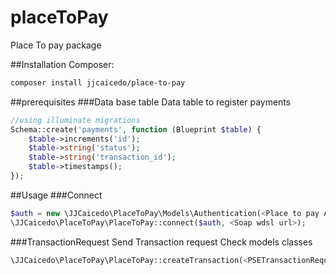 # placeToPay
Place To pay package

##Installation 
Composer:
```sh
composer install jjcaicedo/place-to-pay
```
##prerequisites 
###Data base table
Data table to register payments
```php
//using illuminate migrations
Schema::create('payments', function (Blueprint $table) {
    $table->increments('id');
    $table->string('status');
    $table->string('transaction_id');
    $table->timestamps();
});
```
##Usage 
###Connect
```php
$auth = new \JJCaicedo\PlaceToPay\Models\Authentication(<Place to pay AuthId>, <Place to pay TranKey>, <Additional Data>|null);
\JJCaicedo\PlaceToPay\PlaceToPay::connect($auth, <Soap wdsl url>);
```
###TransactionRequest
Send Transaction request
Check models classes
```php
\JJCaicedo\PlaceToPay\PlaceToPay::createTransaction(<PSETransactionRequest>);//If it works payment status Sent
```

